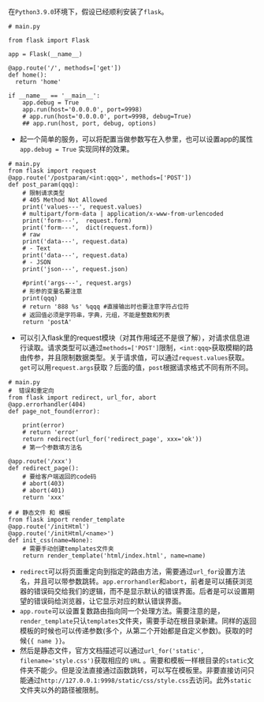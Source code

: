 在`Python3.9.0`环境下，假设已经顺利安装了`flask`。

```
# main.py

from flask import Flask

app = Flask(__name__)

@app.route('/', methods=['get'])
def home():
  return 'home'

if __name__ == '__main__':
    app.debug = True
    app.run(host='0.0.0.0', port=9998)
    # app.run(host='0.0.0.0', port=9998, debug=True)
    ## app.run(host, port, debug, options)
```
- 起一个简单的服务，可以将配置当做参数写在入参里，也可以设置app的属性 `app.debug = True` 实现同样的效果。

```
# main.py
from flask import request
@app.route('/postparam/<int:qqq>', methods=['POST'])
def post_param(qqq):
    # 限制请求类型
    # 405 Method Not Allowed
    print('values---', request.values)
    # multipart/form-data | application/x-www-from-urlencoded
    print('form---',  request.form)
    print('form---',  dict(request.form))
    # raw
    print('data---', request.data)
    # - Text 
    print('data---', request.data)
    # - JSON 
    print('json---', request.json)

    #print('args---', request.args)
    # 形参的变量名要注意
    print(qqq)
    # return '888 %s' %qqq #直接输出时也要注意字符占位符 
    # 返回值必须是字符串，字典，元组，不能是整数和列表
    return 'postA'
```
 - 可以引入flask里的request模块（对其作用域还不是很了解），对请求信息进行读取。请求类型可以通过`methods=['POST']`限制，`<int:qqq>`获取模糊的路由传参，并且限制数据类型。关于请求值，可以通过`request.values`获取。`get`可以用`request.args`获取？后面的值，`post`根据请求格式不同有所不同。


```
# main.py
#  错误和重定向
from flask import redirect, url_for, abort
@app.errorhandler(404)
def page_not_found(error):
    
    print(error)
    # return 'error'
    return redirect(url_for('redirect_page', xxx='ok')) 
    # 第一个参数填方法名

@app.route('/xxx')
def redirect_page():
    # 要给客户端返回的code码
    # abort(403)
    # abort(401)
    return 'xxx'

# # 静态文件 和 模板
from flask import render_template
@app.route('/initHtml')
@app.route('/initHtml/<name>')
def init_css(name=None):
    # 需要手动创建templates文件夹
    return render_template('html/index.html', name=name)
```
 - `redirect`可以将页面重定向到指定的路由方法，需要通过`url_for`设置方法名，并且可以带参数跳转。`app.errorhandler`和`abort`，前者是可以捕获浏览器的错误码交给我们的逻辑，而不是显示默认的错误界面。后者是可以设置期望的错误码给浏览器，让它显示对应的默认错误界面。
 - `app.route`可以设置复数路由指向同一个处理方法。需要注意的是，`render_template`只认`templates`文件夹，需要手动在根目录新建。同样的返回模板的时候也可以传递参数(多个，从第二个开始都是自定义参数)。获取的时候`{{ name }}`。
 - 然后是静态文件，官方文档描述可以通过`url_for('static', filename='style.css')`获取相应的 `URL` 。需要和模板一样根目录的`static`文件夹不能少。但是没法直接通过函数跳转，可以写在模板里。非要直接访问只能通过`http://127.0.0.1:9998/static/css/style.css`去访问。此外`static`文件夹以外的路径被限制。